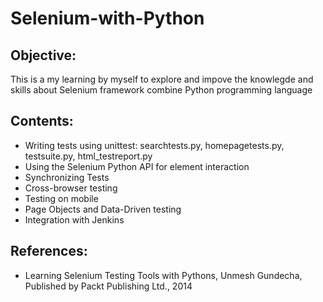 # Selenium-with-Python
## Objective:
This is a my learning by myself to explore and impove the knowlegde and skills about Selenium framework combine Python programming language
## Contents:
- Writing tests using unittest: searchtests.py, homepagetests.py, testsuite.py, html_testreport.py
- Using the Selenium Python API for element interaction
- Synchronizing Tests
- Cross-browser testing
- Testing on mobile
- Page Objects and Data-Driven testing
- Integration with Jenkins
## References:
- Learning Selenium Testing Tools with Pythons, Unmesh Gundecha, Published by Packt Publishing Ltd., 2014
